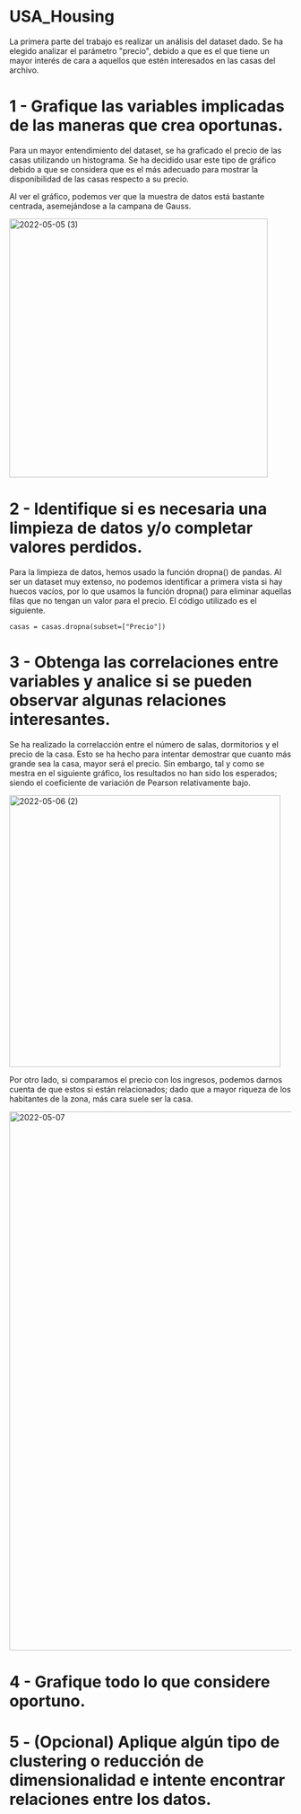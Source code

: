 # USA_Housing

La primera parte del trabajo es realizar un análisis del dataset dado. Se ha elegido analizar el parámetro "precio", debido a que es el que tiene un mayor interés de cara a aquellos que estén interesados en las casas del archivo.

# 1 - Grafique las variables implicadas de las maneras que crea oportunas.

Para un mayor entendimiento del dataset, se ha graficado el precio de las casas utilizando un histograma. Se ha decidido usar este tipo de gráfico debido a que se considera que es el más adecuado para mostrar la disponibilidad de las casas respecto a su precio.

Al ver el gráfico, podemos ver que la muestra de datos está bastante centrada, asemejándose a la campana de Gauss.

<img width="461" alt="2022-05-05 (3)" src="https://user-images.githubusercontent.com/91720991/167028240-2bbbbe1f-7671-480d-b649-886076f1b5f9.png">

# 2 - Identifique si es necesaria una limpieza de datos y/o completar valores perdidos.

Para la limpieza de datos, hemos usado la función dropna() de pandas. Al ser un dataset muy extenso, no podemos identificar a primera vista si hay huecos vacíos, por lo que usamos la función dropna() para eliminar aquellas filas que no tengan un valor para el precio. El código utilizado es el siguiente.

    casas = casas.dropna(subset=["Precio"])

# 3 - Obtenga las correlaciones entre variables y analice si se pueden observar algunas relaciones interesantes.

Se ha realizado la correlacción entre el número de salas, dormitorios y el precio de la casa. Esto se ha hecho para intentar demostrar que cuanto más grande sea la casa, mayor será el precio. Sin embargo, tal y como se mestra en el siguiente gráfico, los resultados no han sido los esperados; siendo el coeficiente de variación de Pearson relativamente bajo.

<img width="484" alt="2022-05-06 (2)" src="https://user-images.githubusercontent.com/91720991/167197984-e4512a34-746c-4b1f-8174-79c9c0c6a031.png">

Por otro lado, si comparamos el precio con los ingresos, podemos darnos cuenta de que estos si están relacionados; dado que a mayor riqueza de los habitantes de la zona, más cara suele ser la casa.

<img width="960" alt="2022-05-07" src="https://user-images.githubusercontent.com/91720991/167247787-28bc5c2f-a968-4cdd-9dba-e9dc07a82af1.png">



# 4 - Grafique todo lo que considere oportuno.


# 5 - (Opcional) Aplique algún tipo de clustering o reducción de dimensionalidad e intente encontrar relaciones entre los datos.

